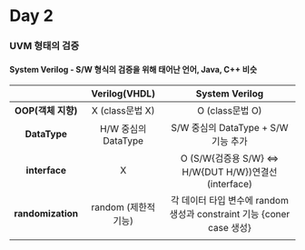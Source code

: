 # Day 2

### UVM 형태의 검증
#### System Verilog - S/W 형식의 검증을 위해 태어난 언어, Java, C++ 비슷

|  | **Verilog(VHDL)** | **System Verilog** |
| :-----: | :-----: | :-----: |
| **OOP(객체 지향)** | X (class문법 X) | O (class문법 O)|
| **DataType** | H/W 중심의 DataType | S/W 중심의 DataType + S/W 기능 추가 |
| **interface** | X | O (S/W{검증용 S/W} <=> H/W{DUT H/W})연결선(interface) |
| **randomization** | random (제한적 기능) | 각 데이터 타입 변수에 random 생성과 constraint 기능 {coner case 생성} |
|  |  |  |

